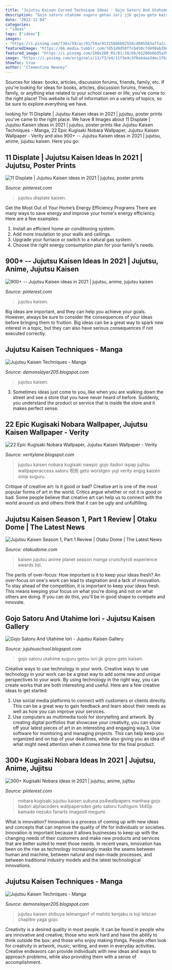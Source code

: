 ```yaml
---
title: "Jujutsu Kaisen Cursed Technique Ideas - Gojo Satoru And Utahime Iori"
description: "Gojo satoru utahime suguru getou iori jjk gojou geto kaisen"
date: "2022-12-04"
categories:
- "ideas"
tags: ["ideas"]
images:
- "https://i.pinimg.com/736x/59/ac/91/59ac913258b6b82558cd805583affa2c.jpg"
featuredImage: "https://66.media.tumblr.com/7d51d9d50f7cb450c7d499ab3b63934f/99f3ab88d69394b2-90/s400x600/a436df1f38ae5425de712fc48bbb9d5c87a09a1b.jpg"
featured_image: "https://i.pinimg.com/280x280_RS/01/28/6b/01286b6bd5a391c9147d800b2461e3d0.jpg"
image: "https://i.pinimg.com/originals/11/f3/e4/11f3e4c3f0ab4aa3dec1fb2ad2e1f80b.jpg"
ShowToc: true
author: "Clementina Heaney"
---
```



Sources for ideas: books, articles, discussion forums, friends, family, etc.
If you're looking for ideas for books, articles, discussion forums, friends, family, or anything else related to your school career or life, you've come to the right place! This website is full of information on a variety of topics, so be sure to explore everything we have.

	

		
looking for 11 Displate | Jujutsu Kaisen ideas in 2021 | jujutsu, poster prints you've came to the right place. We have 8 Images about 11 Displate | Jujutsu Kaisen ideas in 2021 | jujutsu, poster prints like Jujutsu Kaisen Techniques - Manga, 22 Epic Kugisaki Nobara Wallpaper, Jujutsu Kaisen Wallpaper - Verity and also 900+ -- Jujutsu Kaisen ideas in 2021 | jujutsu, anime, jujutsu kaisen. Here you go:
		
    
## 11 Displate | Jujutsu Kaisen Ideas In 2021 | Jujutsu, Poster Prints

<img loading=lazy src="https://i.pinimg.com/474x/04/9a/94/049a94b1d8a1ef047dcbf2e0b82fc30c.jpg" onerror="this.onerror=null;this.src='https://tse2.mm.bing.net/th?id=OIP.oK0mbe5z-oBYBOMu6vlHTgAAAA&amp;pid=15.1';" alt="11 Displate | Jujutsu Kaisen ideas in 2021 | jujutsu, poster prints">

_Source: pinterest.com_

>jujutsu displate kaisen. 

	

Get the Most Out of Your Home’s Energy Efficiency Programs
There are many ways to save energy and improve your home's energy efficiency. Here are a few examples:
1. Install an efficient home air conditioning system.
2. Add more insulation to your walls and ceilings.
3. Upgrade your furnace or switch to a natural gas system.
4. Choose the right energy consumption plan for your family's needs.

    
## 900+ -- Jujutsu Kaisen Ideas In 2021 | Jujutsu, Anime, Jujutsu Kaisen

<img loading=lazy src="https://i.pinimg.com/280x280_RS/01/28/6b/01286b6bd5a391c9147d800b2461e3d0.jpg" onerror="this.onerror=null;this.src='https://tse3.mm.bing.net/th?id=OIP.BvBVCHEm8XzZCCvyNFKPbwAAAA&amp;pid=15.1';" alt="900+ -- Jujutsu Kaisen ideas in 2021 | jujutsu, anime, jujutsu kaisen">

_Source: pinterest.com_

>jujutsu kaisen. 

	

Big ideas are important, and they can help you achieve your goals. However, always be sure to consider the consequences of your ideas before bringing them to fruition. Big ideas can be a great way to spark new interest in a topic, but they can also have serious consequences if not executed correctly.

    
## Jujutsu Kaisen Techniques - Manga

<img loading=lazy src="https://i.pinimg.com/originals/11/f3/e4/11f3e4c3f0ab4aa3dec1fb2ad2e1f80b.jpg" onerror="this.onerror=null;this.src='https://tse1.mm.bing.net/th?id=OIP.PAMV_5BLOw0IwNwruz7x_wHaIT&amp;pid=15.1';" alt="Jujutsu Kaisen Techniques - Manga">

_Source: demonslayer205.blogspot.com_

>jujutsu kaisen. 

	

3. Sometimes ideas just come to you, like when you are walking down the street and see a store that you have never heard of before. Suddenly, you understand the product or service that is inside the store and it makes perfect sense.

    
## 22 Epic Kugisaki Nobara Wallpaper, Jujutsu Kaisen Wallpaper - Verity

<img loading=lazy src="https://1.bp.blogspot.com/-GDJ1NgOi3_4/YRFfryY6ARI/AAAAAAAAC64/ViL7Mmuggzcxd-820CpbRRuujMSw3wdTQCLcBGAsYHQ/s0/wp8001472.jpg" onerror="this.onerror=null;this.src='https://tse4.mm.bing.net/th?id=OIP.sYfZHEqITqdxnWL0jdE0UQHaJQ&amp;pid=15.1';" alt="22 Epic Kugisaki Nobara Wallpaper, Jujutsu Kaisen Wallpaper - Verity">

_Source: veritylane.blogspot.com_

>jujutsu kaisen nobara kugisaki nawpic gojo itadori ixpap jujitsu wallpaperaccess satoru 呪術 geto worstgen yuji verity enjpg kaizen simp suguru. 

	

Critique of creative art: Is it good or bad?
Creative art is one of the most popular forms of art in the world. Critics argue whether or not it is good or bad. Some people believe that creative art can help us to connect with the world around us and others think that it can be ugly and unfulfilling.

    
## Jujutsu Kaisen Season 1, Part 1 Review | Otaku Dome | The Latest News

<img loading=lazy src="https://otakudome.com/wp-content/uploads/2021/02/jujutsu-kaisen-14229-1-1024x576.jpg" onerror="this.onerror=null;this.src='https://tse1.mm.bing.net/th?id=OIP.KLmwqMCcbiWrID2CJlZ-BAHaEK&amp;pid=15.1';" alt="Jujutsu Kaisen Season 1, Part 1 Review | Otaku Dome | The Latest News">

_Source: otakudome.com_

>kaisen jujutsu anime planet season manga crunchyroll experience awards list. 

	

The perils of over-focus: How important is it to keep your ideas fresh?
An over-focus on one's work can lead to stagnation and a lack of innovation. To stay ahead of the competition, it is important to keep your ideas fresh. This means keeping your focus on what you're doing and not on what others are doing. If you can do this, you'll be in good shape to compete and innovate.

    
## Gojo Satoru And Utahime Iori - Jujutsu Kaisen Gallery

<img loading=lazy src="https://66.media.tumblr.com/7d51d9d50f7cb450c7d499ab3b63934f/99f3ab88d69394b2-90/s400x600/a436df1f38ae5425de712fc48bbb9d5c87a09a1b.jpg" onerror="this.onerror=null;this.src='https://tse2.mm.bing.net/th?id=OIP.I93ChVK3xLWqB4Ybx72iBQAAAA&amp;pid=15.1';" alt="Gojo Satoru And Utahime Iori - Jujutsu Kaisen Gallery">

_Source: jujutsuschool.blogspot.com_

>gojo satoru utahime suguru getou iori jjk gojou geto kaisen. 

	

Creative ways to use technology in your work.
Creative ways to use technology in your work can be a great way to add some new and unique perspectives to your work. By using technology in the right way, you can create works that are both interesting and useful. Here are a few creative ideas to get started: 
1. Use social media platforms to connect with customers or clients directly. This can be a great way to gain feedback and learn about their needs as well as how you can improve your services.
2. Use computers as multimedia tools for storytelling and artwork. By creating digital portfolios that showcase your creativity, you can show off your latest pieces of art in an interesting and engaging way.3. Use software for monitoring and managing projects. This can help keep you organized and on top of your deadlines, while also giving you an idea of what might need attention when it comes time for the final product.
    
## 300+ Kugisaki Nobara Ideas In 2021 | Jujutsu, Anime, Jujitsu

<img loading=lazy src="https://i.pinimg.com/474x/e6/31/3d/e6313d80f309d5e7d5c063082c5473af.jpg" onerror="this.onerror=null;this.src='https://tse4.mm.bing.net/th?id=OIP.GnJdZdJStBcj2d8G1NjmIgAAAA&amp;pid=15.1';" alt="300+ Kugisaki Nobara ideas in 2021 | jujutsu, anime, jujitsu">

_Source: pinterest.com_

>nobara kugisaki jujutsu kaisen sukuna ps4wallpapers manhwa gojo itadori alphacoders wallpapersden geto satoru fushiguro 1440p kamado nezuko fanarts images6 megumi. 

	

What is innovation?
Innovation is a process of coming up with new ideas and concepts that can improve the quality of life for individuals or societies. Innovation is important because it allows businesses to keep up with the changing needs of their customers and make new products and services that are better suited to meet those needs. In recent years, innovation has been on the rise as technology increasingly masks the seams between human and machine, between natural and man-made processes, and between traditional industry models and the latest technological innovations.

    
## Jujutsu Kaisen Techniques - Manga

<img loading=lazy src="https://i.pinimg.com/736x/59/ac/91/59ac913258b6b82558cd805583affa2c.jpg" onerror="this.onerror=null;this.src='https://tse3.mm.bing.net/th?id=OIP.ykrUpkxQk77DdkO6PYH_zAHaK0&amp;pid=15.1';" alt="Jujutsu Kaisen Techniques - Manga">

_Source: demonslayer205.blogspot.com_

>jujutsu kaisen shibuya lelmangavf vf mahito kenjaku ix toji lelscan chapitre yaga gojo. 

	

Creativity is a desired quality in most people. It can be found in people who are innovative and creative; those who work hard and have the ability to think outside the box; and those who enjoy making things. People often look for creativity in artwork, music, writing, and even in everyday activities. Creative endeavors can provide individuals with new ideas and ways to approach problems, while also providing them with a sense of accomplishment.

